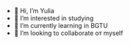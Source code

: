 - 👋 Hi, I’m Yulia
- 👀 I’m interested in studying
- 🌱 I’m currently learning in BGTU
- 💞️ I’m looking to collaborate oт myself
 
<!---
ustlia/ustlia is a ✨ special ✨ repository because its `README.md` (this file) appears on your GitHub profile.
You can click the Preview link to take a look at your changes.
--->
